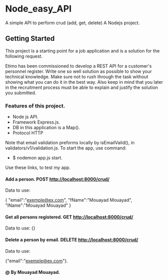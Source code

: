 # Node_easy_API

A simple API to perform crud (add, get, delete) A Nodejs project.

## Getting Started

This project is a starting point for a job application and is a solution for the following request.

Etimo has been commissioned to develop a REST API for a customer's personnel register. Write one so well
solution as possible to show your technical knowledge. Make sure not to rush through
the task without showing what you can do it in the best way. Also keep in mind that you later in
the recruitment process must be able to explain and justify the solution you submitted.

### Features of this project.
- Node js API. 
- Framework Express.js.
- DB in this application is a Map().
- Protocol HTTP


Note that email validation preforms locally by isEmailValid(), in validators/v1/validation.js.
To start the app, use command:

- $ nodemon app.js start.

Use these links, to test my app.

#### Add a person. POST [http://localhost:8000/crud/](http://localhost:8000/crud/)

Data to use:

{
"email":"[exemple@ex.com](mailto:exemple@ex.com)",
"fName":"Mouayad Mouayad",
"lName":"Mouayad Mouayad"
}

#### Get all persons registered. GET [http://localhost:8000/crud/](http://localhost:8000/crud/)

Data to use:
{}

#### Delete a person by email. DELETE [http://localhost:8000/crud/](http://localhost:8000/crud/)

Data to use:

{"email":"[exemple@ex.com](mailto:exemple@ex.com)"}.

#### @ By Mouayad Mouayad.
